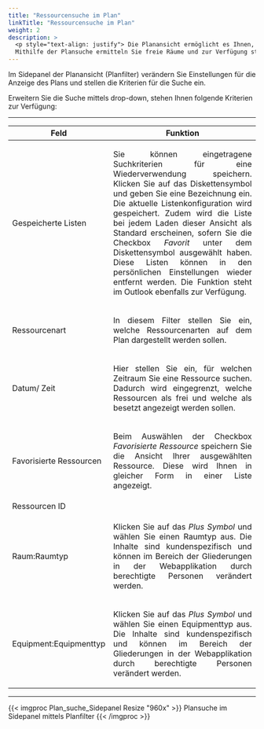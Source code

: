 ```yaml
---
title: "Ressourcensuche im Plan"
linkTitle: "Ressourcensuche im Plan"
weight: 2
description: >
  <p style="text-align: justify"> Die Planansicht ermöglicht es Ihnen, Räume mittels Stockwerk- oder Gebäudeplänen interaktiv auf grafischer Ebene zu suchen und direkt zu buchen. 
  Mithilfe der Plansuche ermitteln Sie freie Räume und zur Verfügung stehende Ressourcen. </p>
---
```

<p style="text-align: justify">
Im Sidepanel der Planansicht (Planfilter) verändern Sie Einstellungen für die Anzeige des Plans und stellen die Kriterien für die Suche ein. </p>
Erweitern Sie die Suche mittels drop-down, stehen Ihnen folgende Kriterien zur Verfügung:

---
| Feld          | Funktion      | 
| ------------- |-------------  | 
| Gespeicherte Listen| <p style="text-align: justify">Sie können eingetragene Suchkriterien für eine Wiederverwendung speichern. Klicken Sie auf das Diskettensymbol und geben Sie eine Bezeichnung ein. Die aktuelle Listenkonfiguration wird gespeichert. Zudem wird die Liste bei jedem Laden dieser Ansicht als Standard erscheinen, sofern Sie die Checkbox <i>Favorit</i> unter dem Diskettensymbol ausgewählt haben. Diese Listen können in den persönlichen Einstellungen wieder entfernt werden. Die Funktion steht im Outlook ebenfalls zur Verfügung. </p> | 
| Ressourcenart| <p style="text-align: justify"> In diesem Filter stellen Sie ein, welche Ressourcenarten auf dem Plan dargestellt werden sollen. </p>|  
| Datum/ Zeit| <p style="text-align: justify">Hier stellen Sie ein, für welchen Zeitraum Sie eine Ressource suchen. Dadurch wird eingegrenzt, welche Ressourcen als frei und welche als besetzt angezeigt werden sollen. </p>|  
| Favorisierte Ressourcen| <p style="text-align: justify"> Beim Auswählen der Checkbox <i>Favorisierte Ressource</i> speichern Sie die Ansicht Ihrer ausgewählten Ressource. Diese wird Ihnen in gleicher Form in einer Liste angezeigt. </p>| 
| Ressourcen ID| | 
| Raum:Raumtyp| <p style="text-align: justify">Klicken Sie auf das <i>Plus Symbol</i> und wählen Sie einen Raumtyp aus. Die Inhalte sind kundenspezifisch und können im Bereich der Gliederungen in der Webapplikation durch berechtigte Personen verändert werden. </p>| 
| Equipment:Equipmenttyp| <p style="text-align: justify"> Klicken Sie auf das <i>Plus Symbol</i> und wählen Sie einen Equipmenttyp aus. Die Inhalte sind kundenspezifisch und können im Bereich der Gliederungen in der Webapplikation durch berechtigte Personen verändert werden. </p>| 
---

{{< imgproc Plan_suche_Sidepanel Resize "960x" >}}
Plansuche im Sidepanel mittels Planfilter
{{< /imgproc >}}